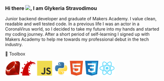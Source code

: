 ### Hi there <img src="https://raw.githubusercontent.com/MartinHeinz/MartinHeinz/master/wave.gif" width="30px">, I am Glykeria Stravodimou

Junior backend developer and graduate of Makers Academy. I value clean, readable and well tested code. In a previous life I was an actor in a CoronaVirus world, so I decided to take my future into my hands and started my coding journey. After a short period of self-learning I signed up with Makers Academy to help me towards my professional debut in the tech industry.

🧰 Toolbox

<img src='https://github.com/devicons/devicon/blob/master/icons/ruby/ruby-original.svg' alt='ruby logo' width='50' height='50' /><img src='https://github.com/devicons/devicon/blob/master/icons/rails/rails-plain.svg' alt='rails logo' width='50' height='50' />
<img src='https://github.com/devicons/devicon/blob/master/icons/javascript/javascript-original.svg' alt='js logo' width='50' height='50' />
<img src='https://github.com/devicons/devicon/blob/master/icons/python/python-original.svg' alt='python logo' width='50' height='50' /><img src='https://github.com/devicons/devicon/blob/master/icons/html5/html5-original.svg' alt='html logo' width='50' height='50' /><img src='https://github.com/devicons/devicon/blob/master/icons/css3/css3-original.svg' alt='css logo' width='50' height='50' /><img src='https://github.com/devicons/devicon/blob/master/icons/react/react-original.svg' alt='react logo' width='50' height='50' />
<!--
**GlykeriaStr/GlykeriaStr** is a ✨ _special_ ✨ repository because its `README.md` (this file) appears on your GitHub profile.

Here are some ideas to get you started:

- 🔭 I’m currently working on ...
- 🌱 I’m currently learning ...
- 👯 I’m looking to collaborate on ...
- 🤔 I’m looking for help with ...
- 💬 Ask me about ...
- 📫 How to reach me: ...
- 😄 Pronouns: ...
- ⚡ Fun fact: ...
-->
